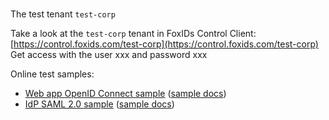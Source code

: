 # 



The test tenant `test-corp`


Take a look at the `test-corp` tenant in FoxIDs Control Client: [https://control.foxids.com/test-corp](https://control.foxids.com/test-corp)
Get access with the user xxx and password xxx


Online test samples:  
  - [Web app OpenID Connect sample](https://aspnetcoreoidcallupsample.itfoxtec.com) ([sample docs](#aspnetcoreoidcauthcodealluppartiessample))  
  - [IdP SAML 2.0 sample](https://aspnetcoresamlidpsample.itfoxtec.com/) ([sample docs](#aspnetcoresamlidpsample))  
